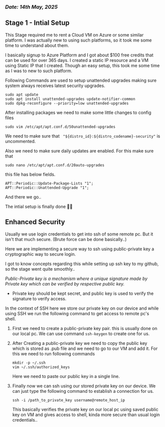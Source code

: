 ### *Date: 14th May, 2025*
## Stage 1 - Intial Setup 
This Stage required me to rent a Cloud VM on Azure or some similar platform.
I was actually new to using such platforms, so it took me some time to understand about them.

I basically signup to Azure Platform and I got about $100 free credits that can be used for over 365 days. I created a static IP resource and a VM using Static IP that I created. Though an easy setup, this took me some time as I was to new to such platform.

Following Commands are used to setup unattended upgrades making sure system always receives latest security upgrades.

```
sudo apt update
sudo apt install unattended-upgrades update-notifier-common
sudo dpkg-reconfigure --priority=low unattended-upgrades
```
After installing packages we need to make some little changes to config files

```
sudo vim /etc/apt/apt.conf.d/50unattended-upgrades
```
We need to make sure that `` "${distro_id}:${distro_codename}-security"`` is uncommented.

Also we need to make sure daily updates are enabled. For this make sure that

```
sudo nano /etc/apt/apt.conf.d/20auto-upgrades 
```

this file has below fields.
```
APT::Periodic::Update-Package-Lists "1";
APT::Periodic::Unattended-Upgrade "1";
```

And there we go..

The intial setup is finally done 😮‍💨


## Enhanced Security

Usually we use login credentials to get into ssh of some remote pc. But it isn't that much secure. (Brute force can be done basically..)

Here we are implementing a secure way to ssh using public-private key a cryptographic way to secure login.

I got to know concepts regarding this while setting up ssh key to my github, so the stage went quite smoothly..

*Public-Private key is a mechanism where a unique signature made by Private key which can be verified by respective public key.*

- Private key should be kept secret, and public key is used to verify the signature to verify access.

In the context of SSH here we store our private key on our device and while using SSH we run the following command to get access to remote pc's shell.

1. First we need to create a public-private key pair. this is usually done on our local pc. We can use command ``ssh-keygen`` to create one for us.

2. After Creating a public-private key we need to copy the public key which is stored as .pub file and we need to go to our VM and add it. For this we need to run following commands

    ```
    mkdir -p ~/.ssh
    vim ~/.ssh/authorized_keys
    ```
    Here we need to paste our public key in a single line.

3. Finally now we can ssh using our stored private key on our device. We can just type the following command to establish a connection for us.
 
    ```
    ssh -i /path_to_private_key username@remote_host_ip
    ```
    This basically verifies the private key on our local pc using saved public key on VM and gives access to shell, kinda more secure than usual login credentials..
    

